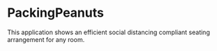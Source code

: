 # PackingPeanuts
This application shows an efficient social distancing compliant seating arrangement for any room. 
